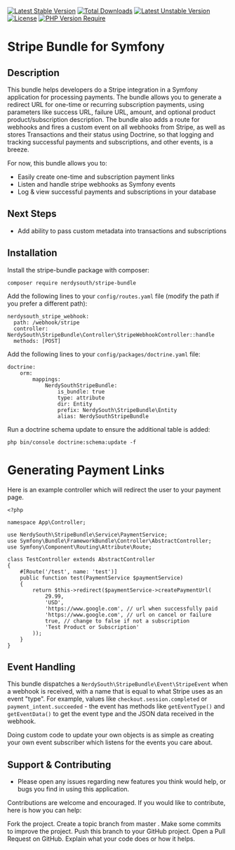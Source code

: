 [![Latest Stable Version](http://poser.pugx.org/nerdysouth/stripe-bundle/v)](https://packagist.org/packages/nerdysouth/stripe-bundle) [![Total Downloads](http://poser.pugx.org/nerdysouth/stripe-bundle/downloads)](https://packagist.org/packages/nerdysouth/stripe-bundle) [![Latest Unstable Version](http://poser.pugx.org/nerdysouth/stripe-bundle/v/unstable)](https://packagist.org/packages/nerdysouth/stripe-bundle) [![License](http://poser.pugx.org/nerdysouth/stripe-bundle/license)](https://packagist.org/packages/nerdysouth/stripe-bundle) [![PHP Version Require](http://poser.pugx.org/nerdysouth/stripe-bundle/require/php)](https://packagist.org/packages/nerdysouth/stripe-bundle)

# Stripe Bundle for Symfony

## Description

This bundle helps developers do a Stripe integration in a Symfony application for processing payments. The bundle allows you to generate a redirect URL for one-time or recurring subscription payments, using parameters like success URL, failure URL, amount, and optional product product/subscription description. The bundle also adds a route for webhooks and fires a custom event on all webhooks from Stripe, as well as stores Transactions and their status using Doctrine, so that logging and tracking successful payments and subscriptions, and other events, is a breeze.

For now, this bundle allows you to:

- Easily create one-time and subscription payment links
- Listen and handle stripe webhooks as Symfony events
- Log & view successful payments and subscriptions in your database

## Next Steps

- Add ability to pass custom metadata into transactions and subscriptions

## Installation

Install the stripe-bundle package with composer:

`composer require nerdysouth/stripe-bundle`

Add the following lines to your `config/routes.yaml` file (modify the path if you prefer a different path):

```
nerdysouth_stripe_webhook:
  path: /webhook/stripe
  controller: NerdySouth\StripeBundle\Controller\StripeWebhookController::handle
  methods: [POST]
```

Add the following lines to your `config/packages/doctrine.yaml` file:

```
doctrine:
    orm:
        mappings:
            NerdySouthStripeBundle:
                is_bundle: true
                type: attribute
                dir: Entity
                prefix: NerdySouth\StripeBundle\Entity
                alias: NerdySouthStripeBundle
```

Run a doctrine schema update to ensure the additional table is added:

`php bin/console doctrine:schema:update -f`

# Generating Payment Links

Here is an example controller which will redirect the user to your payment page.

```
<?php

namespace App\Controller;

use NerdySouth\StripeBundle\Service\PaymentService;
use Symfony\Bundle\FrameworkBundle\Controller\AbstractController;
use Symfony\Component\Routing\Attribute\Route;

class TestController extends AbstractController
{
    #[Route('/test', name: 'test')]
    public function test(PaymentService $paymentService)
    {
        return $this->redirect($paymentService->createPaymentUrl(
            29.99,
            'USD',
            'https://www.google.com', // url when successfully paid
            'https://www.google.com', // url on cancel or failure
            true, // change to false if not a subscription
            'Test Product or Subscription'
        ));
    }
}
```

## Event Handling

This bundle dispatches a `NerdySouth\StripeBundle\Event\StripeEvent` when a webhook is received, with a name that is equal to what Stripe uses as an event "type". For example, values like `checkout.session.completed` or `payment_intent.succeeded` - the event has methods like `getEventType()` and `getEventData()` to get the event type and the JSON data received in the webhook.

Doing custom code to update your own objects is as simple as creating your own event subscriber which listens for the events you care about.

## Support & Contributing

- Please open any issues regarding new features you think would help, or bugs you find in using this application.

Contributions are welcome and encouraged. If you would like to contribute, here is how you can help:

Fork the project.
Create a topic branch from master .
Make some commits to improve the project.
Push this branch to your GitHub project.
Open a Pull Request on GitHub.
Explain what your code does or how it helps.
